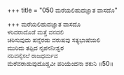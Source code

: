 +++
title = "050 ಮರೆಯಲಿಹುದಜ್ಞಾತ ವಾಸದೊ"

+++
ಮರೆಯಲಿಹುದಜ್ಞಾತ ವಾಸದೊ  
ಳರಿದರಾದೊಡೆ ಮತ್ತೆ ವನದಲಿ   
ಚರಿಸುವುದು ಹನ್ನೆರಡು ವರುಷವು ಸತ್ಯಭಾಷೆಯಲಿ  
ಮುರಿದು ತಪ್ಪಿದ ನೃಪನನೀಶ್ವರ   
ನರಿವನೈಸಲೆ ರಾಜಧರ್ಮವ   
ಮೆರೆವರಾಡುವುದೊಡ್ಡವೀ ಪರಿಯೆಂದನಾ ಶಕುನಿ    ॥50॥